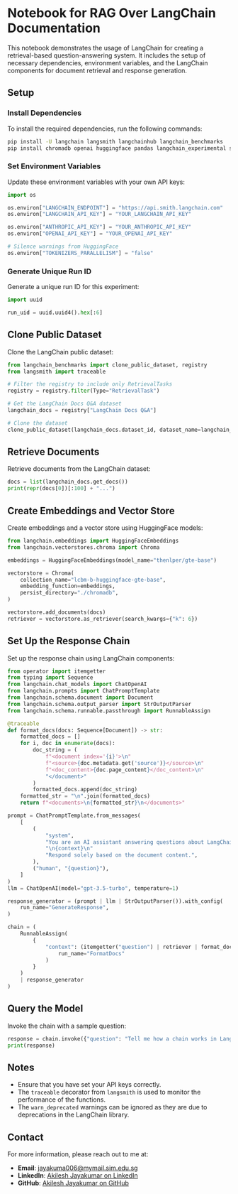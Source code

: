 # Notebook for RAG Over LangChain Documentation

This notebook demonstrates the usage of LangChain for creating a retrieval-based question-answering system. It includes the setup of necessary dependencies, environment variables, and the LangChain components for document retrieval and response generation.

## Setup

### Install Dependencies

To install the required dependencies, run the following commands:

```bash
pip install -U langchain langsmith langchainhub langchain_benchmarks
pip install chromadb openai huggingface pandas langchain_experimental sentence_transformers pyarrow anthropic tiktoken
```

### Set Environment Variables

Update these environment variables with your own API keys:

```python
import os

os.environ["LANGCHAIN_ENDPOINT"] = "https://api.smith.langchain.com"
os.environ["LANGCHAIN_API_KEY"] = "YOUR_LANGCHAIN_API_KEY"

os.environ["ANTHROPIC_API_KEY"] = "YOUR_ANTHROPIC_API_KEY"
os.environ["OPENAI_API_KEY"] = "YOUR_OPENAI_API_KEY"

# Silence warnings from HuggingFace
os.environ["TOKENIZERS_PARALLELISM"] = "false"
```

### Generate Unique Run ID

Generate a unique run ID for this experiment:

```python
import uuid

run_uid = uuid.uuid4().hex[:6]
```

## Clone Public Dataset

Clone the LangChain public dataset:

```python
from langchain_benchmarks import clone_public_dataset, registry
from langsmith import traceable

# Filter the registry to include only RetrievalTasks
registry = registry.filter(Type="RetrievalTask")

# Get the LangChain Docs Q&A dataset
langchain_docs = registry["LangChain Docs Q&A"]

# Clone the dataset
clone_public_dataset(langchain_docs.dataset_id, dataset_name=langchain_docs.name)
```

## Retrieve Documents

Retrieve documents from the LangChain dataset:

```python
docs = list(langchain_docs.get_docs())
print(repr(docs[0])[:100] + "...")
```

## Create Embeddings and Vector Store

Create embeddings and a vector store using HuggingFace models:

```python
from langchain.embeddings import HuggingFaceEmbeddings
from langchain.vectorstores.chroma import Chroma

embeddings = HuggingFaceEmbeddings(model_name="thenlper/gte-base")

vectorstore = Chroma(
    collection_name="lcbm-b-huggingface-gte-base",
    embedding_function=embeddings,
    persist_directory="./chromadb",
)

vectorstore.add_documents(docs)
retriever = vectorstore.as_retriever(search_kwargs={"k": 6})
```

## Set Up the Response Chain

Set up the response chain using LangChain components:

```python
from operator import itemgetter
from typing import Sequence
from langchain.chat_models import ChatOpenAI
from langchain.prompts import ChatPromptTemplate
from langchain.schema.document import Document
from langchain.schema.output_parser import StrOutputParser
from langchain.schema.runnable.passthrough import RunnableAssign

@traceable
def format_docs(docs: Sequence[Document]) -> str:
    formatted_docs = []
    for i, doc in enumerate(docs):
        doc_string = (
            f"<document index='{i}'>\n"
            f"<source>{doc.metadata.get('source')}</source>\n"
            f"<doc_content>{doc.page_content}</doc_content>\n"
            "</document>"
        )
        formatted_docs.append(doc_string)
    formatted_str = "\n".join(formatted_docs)
    return f"<documents>\n{formatted_str}\n</documents>"

prompt = ChatPromptTemplate.from_messages(
    [
        (
            "system",
            "You are an AI assistant answering questions about LangChain."
            "\n{context}\n"
            "Respond solely based on the document content.",
        ),
        ("human", "{question}"),
    ]
)
llm = ChatOpenAI(model="gpt-3.5-turbo", temperature=1)

response_generator = (prompt | llm | StrOutputParser()).with_config(
    run_name="GenerateResponse",
)

chain = (
    RunnableAssign(
        {
            "context": (itemgetter("question") | retriever | format_docs).with_config(
                run_name="FormatDocs"
            )
        }
    )
    | response_generator
)
```

## Query the Model

Invoke the chain with a sample question:

```python
response = chain.invoke({"question": "Tell me how a chain works in LangChain. In 3 sentences."})
print(response)
```

## Notes

- Ensure that you have set your API keys correctly.
- The `traceable` decorator from `langsmith` is used to monitor the performance of the functions.
- The `warn_deprecated` warnings can be ignored as they are due to deprecations in the LangChain library.


## Contact

For more information, please reach out to me at:

- **Email**: jayakuma006@mymail.sim.edu.sg
- **LinkedIn**: [Akilesh Jayakumar on LinkedIn](https://www.linkedin.com/in/akileshjayakumar/)
- **GitHub**: [Akilesh Jayakumar on GitHub](https://github.com/akileshjayakumar)
